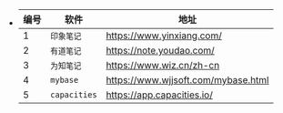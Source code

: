 - |编号|软件|地址|
  |--|--|--|
  |1|`印象笔记`|https://www.yinxiang.com/|
  |2|`有道笔记`|https://note.youdao.com/|
  |3|`为知笔记`|https://www.wiz.cn/zh-cn|
  |4|`mybase`|https://www.wjjsoft.com/mybase.html|
  |5|`capacities`|https://app.capacities.io/|